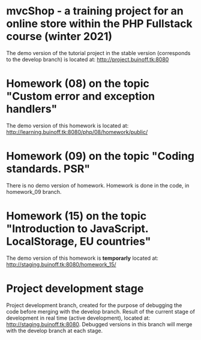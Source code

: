 # mvcShop - a training project for an online store within the PHP Fullstack course (winter 2021)
The demo version of the tutorial project in the stable version (corresponds to the develop branch) is located at: http://project.buinoff.tk:8080
# Homework (08) on the topic "Custom error and exception handlers"
The demo version of this homework is located at: http://learning.buinoff.tk:8080/php/08/homework/public/
# Homework (09) on the topic "Coding standards. PSR"
There is no demo version of homework. Homework is done in the code, in homework_09 branch.
# Homework (15) on the topic "Introduction to JavaScript. LocalStorage, EU countries"
The demo version of this homework is __temporarly__ located at: http://staging.buinoff.tk:8080/homework_15/
# Project development stage
Project development branch, created for the purpose of debugging the code before merging with the develop branch.
Result of the current stage of development in real time (active development), located at: http://staging.buinoff.tk:8080.
Debugged versions in this branch will merge with the develop branch at each stage.
